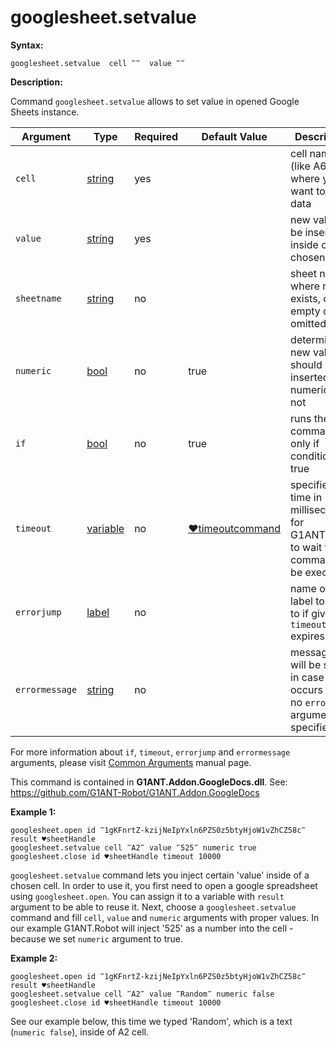 # googlesheet.setvalue

**Syntax:**

```G1ANT
googlesheet.setvalue  cell ‴‴  value ‴‴ 
```

**Description:**

Command `googlesheet.setvalue` allows to set value in opened Google Sheets instance. 

| Argument | Type | Required | Default Value | Description |
| -------- | ---- | -------- | ------------- | ----------- |
|`cell`| [string](https://github.com/G1ANT-Robot/G1ANT.Manual/blob/master/G1ANT-Language/Structures/string.md)  | yes |  | cell name (like A6) where you want to inject data |
|`value`| [string](https://github.com/G1ANT-Robot/G1ANT.Manual/blob/master/G1ANT-Language/Structures/string.md)  | yes | | new value to be inserted inside of a chosen cell |
|`sheetname`| [string](https://github.com/G1ANT-Robot/G1ANT.Manual/blob/master/G1ANT-Language/Structures/string.md)  | no |  | sheet name where range exists, can be empty or omitted |
|`numeric`| [bool](https://github.com/G1ANT-Robot/G1ANT.Manual/blob/master/G1ANT-Language/Structures/bool.md)  | no | true | determines if new value should be inserted as numeric or not |
|`if`| [bool](https://github.com/G1ANT-Robot/G1ANT.Manual/blob/master/G1ANT-Language/Structures/bool.md) | no | true | runs the command only if condition is true |
|`timeout`| [variable](https://github.com/G1ANT-Robot/G1ANT.Manual/blob/master/G1ANT-Language/Special-Characters/variable.md) | no | [♥timeoutcommand](https://github.com/G1ANT-Robot/G1ANT.Manual/blob/master/G1ANT-Language/Variables/Special-Variables.md)  | specifies time in milliseconds for G1ANT.Robot to wait for the command to be executed |
|`errorjump` | [label](https://github.com/G1ANT-Robot/G1ANT.Manual/blob/master/G1ANT-Language/Structures/label.md) | no | | name of the label to jump to if given `timeout` expires |
|`errormessage`| [string](https://github.com/G1ANT-Robot/G1ANT.Manual/blob/master/G1ANT-Language/Structures/string.md) | no |  | message that will be shown in case error occurs and no `errorjump` argument is specified |

For more information about `if`, `timeout`, `errorjump` and `errormessage` arguments, please visit [Common Arguments](https://github.com/G1ANT-Robot/G1ANT.Manual/blob/master/G1ANT-Language/Common-Arguments.md)  manual page.

This command is contained in **G1ANT.Addon.GoogleDocs.dll**.
See: https://github.com/G1ANT-Robot/G1ANT.Addon.GoogleDocs

**Example 1:**

```G1ANT
googlesheet.open id ‴1gKFnrtZ-kzijNeIpYxln6PZS0z5btyHjoW1vZhCZ58c‴ result ♥sheetHandle
googlesheet.setvalue cell ‴A2‴ value ‴525‴ numeric true
googlesheet.close id ♥sheetHandle timeout 10000
```

`googlesheet.setvalue` command lets you inject certain 'value' inside of a chosen cell. In order to use it, you first need to open a google spreadsheet using `googlesheet.open`. 
You can assign it to a variable with `result` argument to be able to reuse it. 
Next, choose a `googlesheet.setvalue` command and fill `cell`, `value` and `numeric` arguments with proper values. In our example G1ANT.Robot will inject '525' as a number  into the cell - because we set `numeric` argument to true. 

**Example 2:**

```G1ANT
googlesheet.open id ‴1gKFnrtZ-kzijNeIpYxln6PZS0z5btyHjoW1vZhCZ58c‴ result ♥sheetHandle
googlesheet.setvalue cell ‴A2‴ value ‴Random‴ numeric false
googlesheet.close id ♥sheetHandle timeout 10000
```

See our example below, this time we typed 'Random',  which is a text (`numeric false`), inside of A2 cell.



